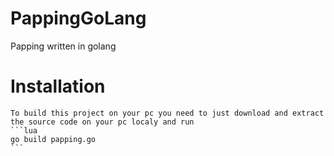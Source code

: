 # PappingGoLang

Papping written in golang

# Installation

    To build this project on your pc you need to just download and extract the source code on your pc localy and run
    ```lua
    go build papping.go
    ```
